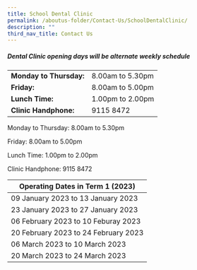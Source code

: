 ```yaml
---
title: School Dental Clinic
permalink: /aboutus-folder/Contact-Us/SchoolDentalClinic/
description: ""
third_nav_title: Contact Us
---
```

<h5> Dental Clinic opening days will be alternate weekly schedule</h5>

<table border="0">
	<tr>
		<td>
			<b>Monday to Thursday:</b>
		</td>
	  <td>
			8.00am to 5.30pm
		</td>
	</tr>
		<tr>
		<td>
			<b>Friday:</b>
		</td>
	  <td>
			8.00am to 5.00pm
		</td>
	</tr>
		<tr>
		<td>
			<b>Lunch Time:</b>
		</td>
	  <td>
			1.00pm to 2.00pm
		</td>
	</tr>
		<tr>
		<td>
			<b>Clinic Handphone:</b>
		</td>
	  <td>
			9115 8472
		</td>
	</tr>
	</table>
Monday to Thursday: 8.00am to 5.30pm

Friday: 8.00am to 5.00pm

Lunch Time: 1.00pm to 2.00pm

Clinic Handphone: 9115 8472


| **Operating Dates in Term 1 (2023)** |
| -------- |
| 09 January 2023 to 13 January 2023 | 
| 23 January 2023 to 27 January 2023 |
| 06 February 2023 to 10 Feburay 2023 |
| 20 February 2023 to 24 February 2023 |
| 06 March 2023 to 10 March 2023 |
| 20 March 2023 to 24 March 2023 |